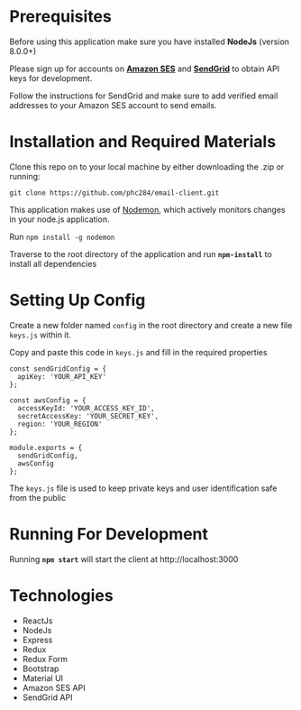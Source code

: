 # Prerequisites
Before using this application make sure you have installed **NodeJs** (version 8.0.0+)

Please sign up for accounts on **[Amazon SES](https://docs.aws.amazon.com/ses/latest/APIReference/Welcome.html)** and **[SendGrid](https://sendgrid.com/)** to obtain API keys for development.

Follow the instructions for SendGrid and make sure to add verified email addresses to your Amazon SES account to send emails.



# Installation and Required Materials
Clone this repo on to your local machine by either downloading the .zip or running:

`git clone https://github.com/phc284/email-client.git`

This application makes use of [Nodemon](https://github.com/remy/nodemon), which actively monitors changes in your node.js application.

Run `npm install -g nodemon`

Traverse to the root directory of the application and run **`npm-install`** to install all dependencies

# Setting Up Config
Create a new folder named `config` in the root directory and create a new file `keys.js` within it.

Copy and paste this code in `keys.js` and fill in the required properties

```
const sendGridConfig = {
  apiKey: 'YOUR_API_KEY'
};

const awsConfig = {
  accessKeyId: 'YOUR_ACCESS_KEY_ID',
  secretAccessKey: 'YOUR_SECRET_KEY',
  region: 'YOUR_REGION'
};

module.exports = {
  sendGridConfig,
  awsConfig
};
```

The `keys.js` file is used to keep private keys and user identification safe from the public


# Running For Development
Running **`npm start`** will start the client at http://localhost:3000

# Technologies
* ReactJs
* NodeJs
* Express
* Redux
* Redux Form
* Bootstrap
* Material UI
* Amazon SES API
* SendGrid API
